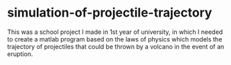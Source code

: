 # simulation-of-projectile-trajectory
This was a school project I made in 1st year of university, in which I needed to create a matlab program based on the laws of physics which models the trajectory of projectiles that could be thrown by a volcano in the event of an eruption.

